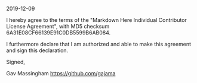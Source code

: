 2019-12-09

I hereby agree to the terms of the "Markdown Here Individual Contributor License Agreement", with MD5 checksum 6A31E08CF66139E91C0DB5599B6AB084.

I furthermore declare that I am authorized and able to make this agreement and sign this declaration.

Signed,

Gav Massingham https://github.com/gajama
